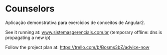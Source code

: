 # Counselors

Aplicação demonstrativa para exercícios de conceitos de Angular2.

See it running at:
www.sistemasgerenciais.com.br (temporary offline: dns is propagating a new ip)

Follow the project plan at:
https://trello.com/b/Bosms3bZ/advice-now
